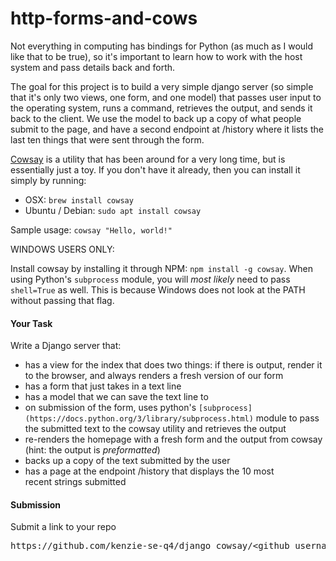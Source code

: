 # http-forms-and-cows
Not everything in computing has bindings for Python (as much as I would like that to be true), so it's important to learn how to work with the host system and pass details back and forth.

The goal for this project is to build a very simple django server (so simple that it's only two views, one form, and one model) that passes user input to the operating system, runs a command, retrieves the output, and sends it back to the client. We use the model to back up a copy of what people submit to the page, and have a second endpoint at /history where it lists the last ten things that were sent through the form.

[Cowsay](https://en.wikipedia.org/wiki/Cowsay) is a utility that has been around for a very long time, but is essentially just a toy. If you don't have it already, then you can install it simply by running:

*   OSX: `brew install cowsay`
*   Ubuntu / Debian: `sudo apt install cowsay`

Sample usage: `cowsay "Hello, world!"`

WINDOWS USERS ONLY:

Install cowsay by installing it through NPM: `npm install -g cowsay`. When using Python's `subprocess` module, you will _most likely_ need to pass `shell=True` as well. This is because Windows does not look at the PATH without passing that flag.

#### **Your Task**

Write a Django server that:

*   has a view for the index that does two things: if there is output, render it to the browser, and always renders a fresh version of our form
*   has a form that just takes in a text line
*   has a model that we can save the text line to
*   on submission of the form, uses python's `[subprocess](https://docs.python.org/3/library/subprocess.html)` module to pass the submitted text to the cowsay utility and retrieves the output
*   re-renders the homepage with a fresh form and the output from cowsay (hint: the output is _preformatted_)
*   backs up a copy of the text submitted by the user
*   has a page at the endpoint /history that displays the 10 most recent strings submitted

#### **Submission**

Submit a link to your repo

<pre>https://github.com/kenzie-se-q4/django_cowsay/&ltgithub_username&gt</pre>
